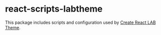 # react-scripts-labtheme

This package includes scripts and configuration used by [Create React LAB Theme](https://github.com/ThiagoSGomes-Dev/create-react-labtheme).
